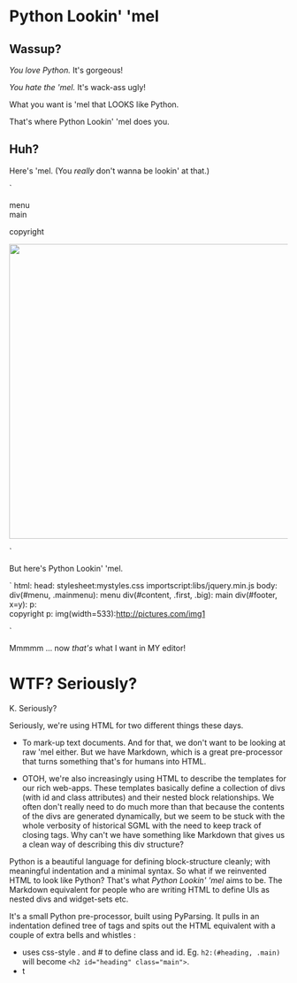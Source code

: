 Python Lookin' 'mel
===================

Wassup?
-------

*You love Python.* It's gorgeous! 

*You hate the 'mel.* It's wack-ass ugly!

What you want is 'mel that LOOKS like Python. 

That's where Python Lookin' 'mel does you.


Huh?
----

Here's 'mel. (You *really* don't wanna be lookin' at that.)

`
<html>
  <head>
    <link rel="stylesheet" href="mystyles.css">
    <script src="libs/jquery.min.js"></script>
  </head>
  <body>
    <div id="menu" class="mainmenu" >
      menu
    </div>
    <div id="content" class="first big" >
      main
    </div>
    <div x="y" id="footer" >
      <p>
        copyright
      </p>
      <p>
        <img width="533" src="http://pictures.com/img1"/>
      </p>
    </div>
  </body>
</html>
`

But here's Python Lookin' 'mel. 

`
html:
    head:
        stylesheet:mystyles.css
        importscript:libs/jquery.min.js
    body:
        div(#menu, .mainmenu):
            menu
        div(#content, .first, .big):
            main
        div(#footer, x=y):
            p:            
                copyright
            p:
                img(width=533):http://pictures.com/img1

`

Mmmmm ... now *that's* what I want in MY editor!

WTF? Seriously?
===============
K. Seriously?

Seriously, we're using HTML for two different things these days. 

 * To mark-up text documents. And for that, we don't want to be looking at raw 'mel either. But we have Markdown, which is a great pre-processor that turns something that's for humans into HTML.

 * OTOH, we're also increasingly using HTML to describe the templates for our rich web-apps. These templates basically define a collection of 
 divs (with id and class attributes) and their nested block relationships. We often don't really need to do much more than that because 
 the contents of the divs are generated dynamically, but we seem to be stuck with the whole verbosity of historical SGML with the need to 
 keep track of closing tags. Why can't we have something like Markdown that gives us a clean way of describing this div structure?
 
Python is a beautiful language for defining block-structure cleanly; with meaningful indentation and a minimal syntax. So what if we 
reinvented HTML to look like Python? That's what *Python Lookin' 'mel* aims to be. The Markdown equivalent for people who are writing HTML to 
define UIs as nested divs and widget-sets etc.

It's a small Python pre-processor, built using PyParsing. It pulls in an indentation defined tree of tags and spits out the HTML equivalent with a couple of extra bells and whistles :

* uses css-style . and # to define class and id. Eg. `h2:(#heading, .main)` will become `<h2 id="heading" class="main">`. 
* t











